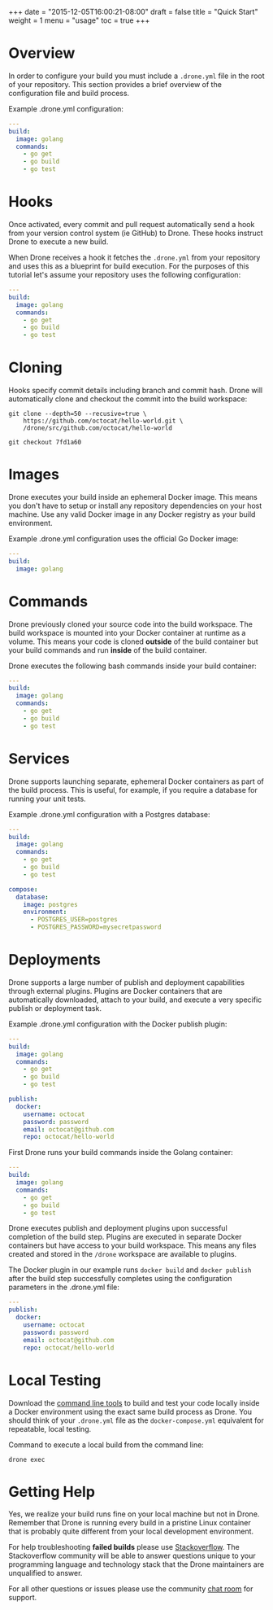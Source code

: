 +++
date = "2015-12-05T16:00:21-08:00"
draft = false
title = "Quick Start"
weight = 1
menu = "usage"
toc = true
+++

# Overview

In order to configure your build you must include a `.drone.yml` file in the root of your repository. This section provides a brief overview of the configuration file and build process.

Example .drone.yml configuration:

```yaml
---
build:
  image: golang
  commands:
    - go get
    - go build
    - go test
```

# Hooks

Once activated, every commit and pull request automatically send a hook from your version control system (ie GitHub) to Drone. These hooks instruct Drone to execute a new build.

When Drone receives a hook it fetches the `.drone.yml` from your repository and uses this as a blueprint for build execution. For the purposes of this tutorial let's assume your repository uses the following configuration:

```yaml
---
build:
  image: golang
  commands:
    - go get
    - go build
    - go test
```

# Cloning

Hooks specify commit details including branch and commit hash. Drone will automatically clone and checkout the commit into the build workspace:

```
git clone --depth=50 --recusive=true \
    https://github.com/octocat/hello-world.git \
    /drone/src/github.com/octocat/hello-world

git checkout 7fd1a60
```

# Images

Drone executes your build inside an ephemeral Docker image. This means you don't have to setup or install any repository dependencies on your host machine. Use any valid Docker image in any Docker registry as your build environment.

Example .drone.yml configuration uses the official Go Docker image:

```yaml
---
build:
  image: golang
```

# Commands

Drone previously cloned your source code into the build workspace. The build workspace is mounted into your Docker container at runtime as a volume. This means your code is cloned **outside** of the build container but your build commands and run **inside** of the build container.

Drone executes the following bash commands inside your build container:

```yaml
---
build:
  image: golang
  commands:
    - go get
    - go build
    - go test
```

# Services

Drone supports launching separate, ephemeral Docker containers as part of the build process. This is useful, for example, if you require a database for running your unit tests.

Example .drone.yml configuration with a Postgres database:

```yaml
---
build:
  image: golang
  commands:
    - go get
    - go build
    - go test

compose:
  database:
    image: postgres
    environment:
      - POSTGRES_USER=postgres
      - POSTGRES_PASSWORD=mysecretpassword
```

# Deployments

Drone supports a large number of publish and deployment capabilities through external plugins. Plugins are Docker containers that are automatically downloaded, attach to your build, and execute a very specific publish or deployment task.

Example .drone.yml configuration with the Docker publish plugin:

```yaml
---
build:
  image: golang
  commands:
    - go get
    - go build
    - go test

publish:
  docker:
    username: octocat
    password: password
    email: octocat@github.com
    repo: octocat/hello-world
```

First Drone runs your build commands inside the Golang container:

```yaml
---
build:
  image: golang
  commands:
    - go get
    - go build
    - go test
```

Drone executes publish and deployment plugins upon successful completion of the build step. Plugins are executed in separate Docker containers but have access to your build workspace. This means any files created and stored in the `/drone` workspace are available to plugins.

The Docker plugin in our example runs `docker build` and `docker publish` after the build step successfully completes using the configuration parameters in the .drone.yml file:

```yaml
---
publish:
  docker:
    username: octocat
    password: password
    email: octocat@github.com
    repo: octocat/hello-world
```

# Local Testing

Download the [command line tools](#) to build and test your code locally inside a Docker environment using the exact same build process as Drone. You should think of your `.drone.yml` file as the `docker-compose.yml` equivalent for repeatable, local testing.

Command to execute a local build from the command line:

```
drone exec
```

# Getting Help

Yes, we realize your build runs fine on your local machine but not in Drone. Remember that Drone is running every build in a pristine Linux container that is probably quite different from your local development environment.

For help troubleshooting **failed builds** please use [Stackoverflow](https://stackoverflow.com). The Stackoverflow community will be able to answer questions unique to your programming language and technology stack that the Drone maintainers are unqualified to answer.

For all other questions or issues please use the community [chat room](https://gitter.im/drone/drone) for support.
